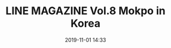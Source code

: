 ---
layout: post
title: LINE MAGAZINE Vol.8 Mokpo in Korea
date: 2019-11-01 14:33
published: false
header_feature_image:
caption:
tags:    # use [tag1,tag2]
---